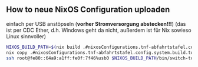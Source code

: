 ## How to neue NixOS Configuration uploaden

einfach per USB anstöpseln (**vorher Stromversorgung abstecken!!!**) (das ist per CDC Ether, d.h. Windows geht da nicht, außerdem ist für Nix sowieso Linux sinnvoller)

```bash
NIXOS_BUILD_PATH=$(nix build .#nixosConfigurations.tnf-abfahrtstafel.config.system.build.toplevel --print-out-paths)
nix copy .#nixosConfigurations.tnf-abfahrtstafel.config.system.build.toplevel --to ssh://root@fe80::64a9:a1ff:fe0f:7f46%usb0
ssh root@fe80::64a9:a1ff:fe0f:7f46%usb0 $NIXOS_BUILD_PATH/bin/switch-to-configuration switch
```
